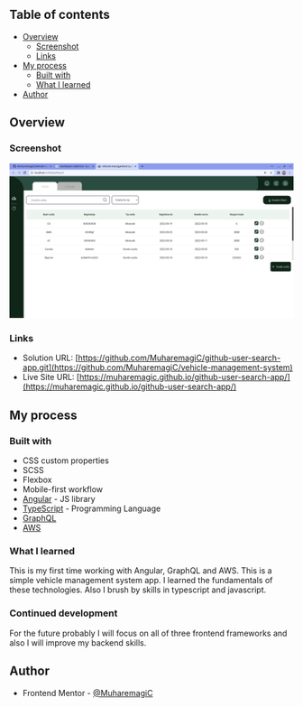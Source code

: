 ## Table of contents

- [Overview](#overview)
  - [Screenshot](#screenshot)
  - [Links](#links)
- [My process](#my-process)
  - [Built with](#built-with)
  - [What I learned](#what-i-learned)
- [Author](#author)

## Overview

### Screenshot

![](./src/assets/images/Screenshot.png)

### Links

- Solution URL: [https://github.com/MuharemagiC/github-user-search-app.git](https://github.com/MuharemagiC/vehicle-management-system)
- Live Site URL: [https://muharemagic.github.io/github-user-search-app/](https://muharemagic.github.io/github-user-search-app/)

## My process

### Built with

- CSS custom properties
- SCSS
- Flexbox
- Mobile-first workflow
- [Angular](https://angular.io/docs) - JS library
- [TypeScript](https://www.typescriptlang.org/) - Programming Language
- [GraphQL](https://graphql.org/learn/)
- [AWS](https://docs.aws.amazon.com/)

### What I learned

This is my first time working with Angular, GraphQL and AWS. This is a simple vehicle management system app. I learned the fundamentals of these technologies. Also I brush by skills in typescript and javascript.

### Continued development

For the future probably I will focus on all of three frontend frameworks and also I will improve my backend skills.

## Author

- Frontend Mentor - [@MuharemagiC](https://www.frontendmentor.io/profile/MuharemagiC)
